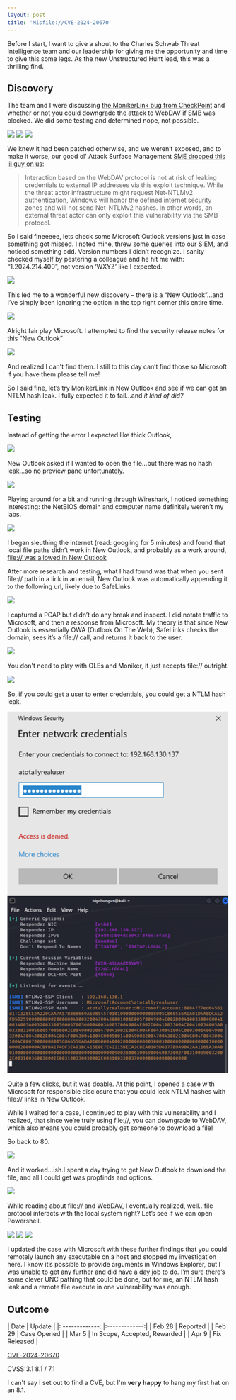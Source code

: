 ```yaml
---
layout: post
title: 'Misfile://CVE-2024-20670'
---
```

Before I start, I want to give a shout to the Charles Schwab Threat Intelligence team and our leadership for giving me the opportunity and time to give this some legs. As the new Unstructured Hunt lead, this was a thrilling find. 

## Discovery

The team and I were discussing [the MonikerLink bug from CheckPoint](https://research.checkpoint.com/2024/the-risks-of-the-monikerlink-bug-in-microsoft-outlook-and-the-big-picture/) and whether or not you could downgrade the attack to WebDAV if SMB was blocked. We did some testing and determined nope, not possible.

![]({{site.baseurl}}/images/monikerfail.png)
![]({{site.baseurl}}/images/monikerfail_outcome.png)
![]({{site.baseurl}}/images/monikernohash.png)

We knew it had been patched otherwise, and we weren’t exposed, and to make it worse, our good ol' Attack Surface Management [SME dropped this lil guy on us](https://www.microsoft.com/en-us/security/blog/2023/03/24/guidance-for-investigating-attacks-using-cve-2023-23397/):

> Interaction based on the WebDAV protocol is not at risk of leaking credentials to external IP addresses via this exploit technique. While the threat actor infrastructure might request Net-NTLMv2 authentication, Windows will honor the defined internet security zones and will not send Net-NTLMv2 hashes. In other words, an external threat actor can only exploit this vulnerability via the SMB protocol.

So I said fineeeee, lets check some Microsoft Outlook versions just in case something got missed. I noted mine, threw some queries into our SIEM, and noticed something odd. Version numbers I didn’t recognize. I sanity checked myself by pestering a colleague and he hit me with: “1.2024.214.400”, not version ‘WXYZ’ like I expected.

![]({{site.baseurl}}/images/huh.gif)
  
This led me to a wonderful new discovery – there is a “New Outlook”…and I’ve simply been ignoring the option in the top right corner this entire time.

![]({{site.baseurl}}/images/travolta.png)

Alright fair play Microsoft. I attempted to find the security release notes for this “New Outlook”

![]({{site.baseurl}}/images/feb.png)

And realized I can't find them. I still to this day can’t find those so Microsoft if you have them please tell me!

So I said fine, let’s try MonikerLink in New Outlook and see if we can get an NTLM hash leak. I fully expected it to fail…and _it kind of did?_

## Testing

Instead of getting the error I expected like thick Outlook,

![]({{site.baseurl}}/images/error_okay.png)

New Outlook asked if I wanted to open the file…but there was no hash leak…so no preview pane unfortunately.

![]({{site.baseurl}}/images/continue.png)

Playing around for a bit and running through Wireshark, I noticed something interesting: the NetBIOS domain and computer name definitely weren’t my labs.

![]({{site.baseurl}}/images/notmypc.png)

I began sleuthing the internet (read: googling for 5 minutes) and found that local file paths didn’t work in New Outlook, and probably as a work around, [file:// was allowed in New Outlook](https://answers.microsoft.com/en-us/outlook_com/forum/all/new-outlook-365-hyperlinking-a-local-file/f46f71ba-a1cb-4c3d-ab84-be9f88984c64)

After more research and testing, what I had found was that when you sent file:// path in a link in an email, New Outlook was automatically appending it to the following url, likely due to SafeLinks.

![]({{site.baseurl}}/images/outlooklink.png)

I captured a PCAP but didn’t do any break and inspect. I did notate traffic to Microsoft, and then a response from Microsoft. My theory is that since New Outlook is essentially OWA (Outlook On The Web), SafeLinks checks the domain, sees it’s a file:// call, and returns it back to the user.

![]({{site.baseurl}}/images/email_one.png)

You don't need to play with OLEs and Moniker, it just accepts file:// outright.

![]({{site.baseurl}}/images/unsafe.png)

So, if you could get a user to enter credentials, you could get a NTLM hash leak.

<p float="center">
<img src="/images/dummycreds.png" width="500" style="float: center;"/>
<img src="/images/realhumanbean.png" width="500" style="float: center;"/>
</p>

Quite a few clicks, but it was doable. At this point, I opened a case with Microsoft for responsible disclosure that you could leak NTLM hashes with file:// links in New Outlook.

While I waited for a case, I continued to play with this vulnerability and I realized, that since we’re truly using file://, you can downgrade to WebDAV, which also means you could probably get someone to download a file!

So back to 80. 

![]({{site.baseurl}}/images/80works.png)

And it worked…ish.I spent a day trying to get New Outlook to download the file, and all I could get was propfinds and options.

![]({{site.baseurl}}/images/wireshark.png)

While reading about file:// and WebDAV, I eventually realized, well…file protocol interacts with the local system right? Let’s see if we can open Powershell.

![]({{site.baseurl}}/images/powershellemail.png)
![]({{site.baseurl}}/images/runpowershell.png)
![]({{site.baseurl}}/images/gotem.png)

I updated the case with Microsoft with these further findings that you could remotely launch any executable on a host and stopped my investigation here. I know it’s possible to provide arguments in Windows Explorer, but I was unable to get any further and did have a day job to do. I’m sure there’s some clever UNC pathing that could be done, but for me, an NTLM hash leak and a remote file execute in one vulnerability was enough.

## Outcome

| Date          | Update        |
|: -------------: |:-------------:|
| Feb 28        | Reported      |
| Feb 29        | Case Opened   |
| Mar 5         | In Scope, Accepted, Rewarded     |
| Apr 9         | Fix Released  |

[CVE-2024-20670](https://msrc.microsoft.com/update-guide/en-US/vulnerability/CVE-2024-20670)

CVSS:3.1 8.1 / 7.1 

I can't say I set out to find a CVE, but I'm **very happy** to hang my first hat on an 8.1.
